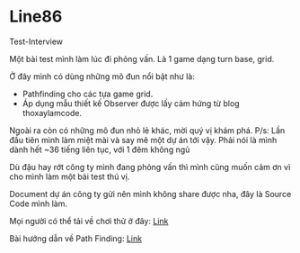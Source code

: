 # Line86
Test-Interview

Một bài test mình làm lúc đi phỏng vấn. Là 1 game dạng turn base, grid.

Ở đây mình có dùng những mô đun nổi bật như là:
- Pathfinding cho các tựa game grid.
- Áp dụng mẫu thiết kế Observer được lấy cảm hứng từ blog thoxaylamcode.

Ngoài ra còn có những mô đun nhỏ lẻ khác, mời quý vị khám phá.
P/s: Lần đầu tiên mình làm miệt mài và say mê một dự án tới vậy. Phải nói là mình dành hết ~36 tiếng liên tục, với 1 đêm không ngủ

Dù đậu hay rớt công ty mình đang phỏng vấn thì mình cũng muốn cảm ơn vì cho mình làm một bài test thú vị.

Document dự án công ty gửi nên mình không share được nha, đây là Source Code mình làm.

Mọi người có thể tải về chơi thử ở đây: [Link](https://drive.google.com/file/d/1vO8yPGT_H_kLWwJ76DJVacBOx8XWUmm5/view?usp=sharing)

Bài hướng dẫn về Path Finding: [Link](https://nguatrangden20.wixsite.com/anhdev/post/h%C6%B0%E1%BB%9Bng-d%E1%BA%ABn-pathfinding-thu%E1%BA%ADt-to%C3%A1n-t%C3%ACm-%C4%91%C6%B0%E1%BB%9Dng)
